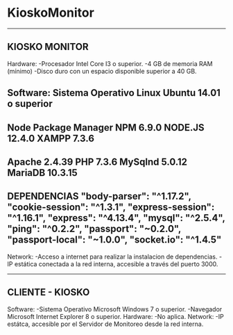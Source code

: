 # KioskoMonitor

-----------------------------------
KIOSKO MONITOR
-----------------------------------
Hardware:
-Procesador Intel Core I3 o superior.
-4 GB de memoria RAM (mínimo)
-Disco duro con un espacio disponible superior a 40 GB.

Software:
Sistema Operativo Linux Ubuntu 14.01 o superior
---
Node Package Manager NPM 6.9.0
NODE.JS 12.4.0
XAMPP 7.3.6
----
Apache 2.4.39
PHP 7.3.6
MySqlnd 5.0.12
MariaDB 10.3.15
----
DEPENDENCIAS
    "body-parser": "^1.17.2",
    "cookie-session": "^1.3.1",
    "express-session": "^1.16.1",
    "express": "^4.13.4",
    "mysql": "^2.5.4",
    "ping": "^0.2.2",
    "passport": "~0.2.0",
    "passport-local": "~1.0.0",
    "socket.io": "^1.4.5"
----
Network:
-Acceso a internet para realizar la instalacion de dependencias.
-IP estática conectada a la red interna, accesible a través del puerto 3000.

-----------------------------------
CLIENTE - KIOSKO
-----------------------------------
Software:
-Sistema Operativo Microsoft Windows 7 o superior.
-Navegador Microsoft Internet Explorer 8 o superior.
Hardware:
-No aplica.
Network:
-IP estátca, accesible por el Servidor de Monitoreo desde la red interna.

